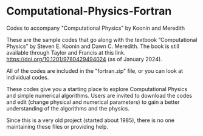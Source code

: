 # Computational-Physics-Fortran
Codes to accompany "Computational Physics" by Koonin and Meredith

These are the sample codes that go along with the textbook “Computational Physics” by Steven E. Koonin and Dawn C. Meredith.  The book is still available through Taylor and Francis at this link. https://doi.org/10.1201/9780429494024 (as of January 2024).

All of the codes are included in the "fortran.zip" file, or you can look at individual codes.

These codes give you a starting place to explore Computational Physics and simple numerical algorithms.  Users are invited to download the codes and edit (change physical and numerical parameters) to gain a better understanding of the algorithms and the physics.  

Since this is a very old project (started about 1985), there is no one maintaining these files or providing help.


